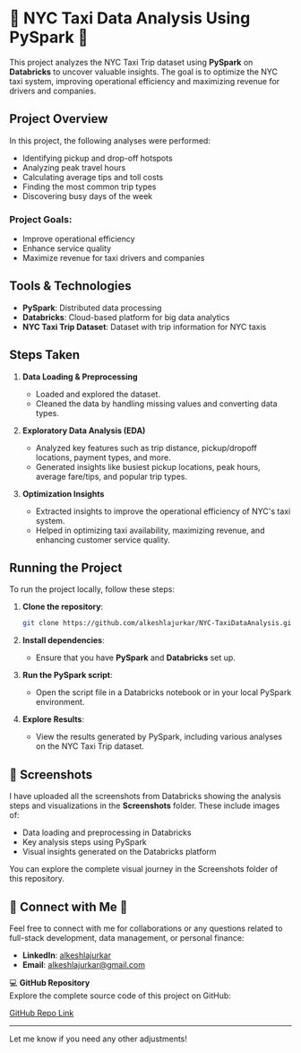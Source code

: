 
# 🚕 NYC Taxi Data Analysis Using PySpark 🚕

This project analyzes the NYC Taxi Trip dataset using **PySpark** on **Databricks** to uncover valuable insights. The goal is to optimize the NYC taxi system, improving operational efficiency and maximizing revenue for drivers and companies. 

## Project Overview
In this project, the following analyses were performed:
- Identifying pickup and drop-off hotspots
- Analyzing peak travel hours
- Calculating average tips and toll costs
- Finding the most common trip types
- Discovering busy days of the week

### Project Goals:
- Improve operational efficiency
- Enhance service quality
- Maximize revenue for taxi drivers and companies

## Tools & Technologies
- **PySpark**: Distributed data processing
- **Databricks**: Cloud-based platform for big data analytics
- **NYC Taxi Trip Dataset**: Dataset with trip information for NYC taxis

## Steps Taken
1. **Data Loading & Preprocessing**
   - Loaded and explored the dataset.
   - Cleaned the data by handling missing values and converting data types.
   
2. **Exploratory Data Analysis (EDA)**
   - Analyzed key features such as trip distance, pickup/dropoff locations, payment types, and more.
   - Generated insights like busiest pickup locations, peak hours, average fare/tips, and popular trip types.
   
3. **Optimization Insights**
   - Extracted insights to improve the operational efficiency of NYC's taxi system.
   - Helped in optimizing taxi availability, maximizing revenue, and enhancing customer service quality.

## Running the Project
To run the project locally, follow these steps:

1. **Clone the repository**:
   ```bash
   git clone https://github.com/alkeshlajurkar/NYC-TaxiDataAnalysis.git
   ```
   
2. **Install dependencies**:
   - Ensure that you have **PySpark** and **Databricks** set up.
   
3. **Run the PySpark script**:
   - Open the script file in a Databricks notebook or in your local PySpark environment.
   
4. **Explore Results**:
   - View the results generated by PySpark, including various analyses on the NYC Taxi Trip dataset.

## 📸 Screenshots
I have uploaded all the screenshots from Databricks showing the analysis steps and visualizations in the **Screenshots** folder. These include images of:

- Data loading and preprocessing in Databricks
- Key analysis steps using PySpark
- Visual insights generated on the Databricks platform

You can explore the complete visual journey in the Screenshots folder of this repository.

## 🔗 Connect with Me 🤝
Feel free to connect with me for collaborations or any questions related to full-stack development, data management, or personal finance:

- **LinkedIn**: [alkeshlajurkar](https://www.linkedin.com/in/alkeshlajurkar)
- **Email**: alkeshlajurkar@gmail.com

💻 **GitHub Repository**  
Explore the complete source code of this project on GitHub:

[GitHub Repo Link](https://github.com/alkeshlajurkar/NYC-TaxiDataAnalysis.git)

---

Let me know if you need any other adjustments!
